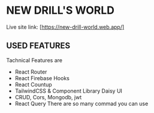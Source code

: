 # NEW DRILL'S WORLD

Live site link: [https://new-drill-world.web.app/]

## USED FEATURES

Tachnical Features are

- React Router
- React Firebase Hooks
- React Countup
- TailwindCSS & Component Library Daisy UI
- CRUD, Cors, Mongodb, jwt
- React Query
There are so many commad you can use